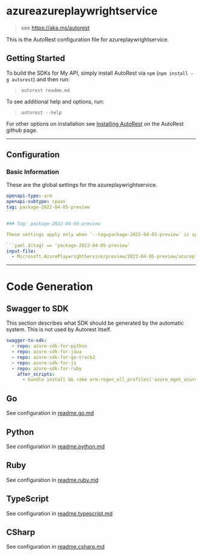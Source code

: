 # azureazureplaywrightservice

> see https://aka.ms/autorest

This is the AutoRest configuration file for azureplaywrightservice.

## Getting Started

To build the SDKs for My API, simply install AutoRest via `npm` (`npm install -g autorest`) and then run:

> `autorest readme.md`

To see additional help and options, run:

> `autorest --help`

For other options on installation see [Installing AutoRest](https://aka.ms/autorest/install) on the AutoRest github page.

---

## Configuration

### Basic Information

These are the global settings for the azureplaywrightservice.

```yaml
openapi-type: arm
openapi-subtype: rpaas
tag: package-2022-04-05-preview
``

### Tag: package-2022-04-05-preview

These settings apply only when `--tag=package-2022-04-05-preview` is specified on the command line.

```yaml $(tag) == 'package-2022-04-05-preview'
input-file:
  - Microsoft.AzurePlaywrightService/preview/2022-04-05-preview/azureplaywrightservice.json
```

---

# Code Generation

## Swagger to SDK

This section describes what SDK should be generated by the automatic system.
This is not used by Autorest itself.

```yaml $(swagger-to-sdk)
swagger-to-sdk:
  - repo: azure-sdk-for-python
  - repo: azure-sdk-for-java
  - repo: azure-sdk-for-go-track2
  - repo: azure-sdk-for-js
  - repo: azure-sdk-for-ruby
    after_scripts:
      - bundle install && rake arm:regen_all_profiles['azure_mgmt_azureplaywrightservice']
```

## Go

See configuration in [readme.go.md](./readme.go.md)

## Python

See configuration in [readme.python.md](./readme.python.md)

## Ruby

See configuration in [readme.ruby.md](./readme.ruby.md)

## TypeScript

See configuration in [readme.typescript.md](./readme.typescript.md)

## CSharp

See configuration in [readme.csharp.md](./readme.csharp.md)
